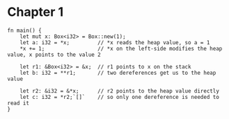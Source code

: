 # Chapter 1

```aquascope,interpreter,horizontal=true
fn main() {
    let mut x: Box<i32> = Box::new(1);
    let a: i32 = *x;         // *x reads the heap value, so a = 1
    *x += 1;                 // *x on the left-side modifies the heap value, x points to the value 2

    let r1: &Box<i32> = &x;  // r1 points to x on the stack
    let b: i32 = **r1;       // two dereferences get us to the heap value

    let r2: &i32 = &*x;      // r2 points to the heap value directly
    let c: i32 = *r2;`[]`    // so only one dereference is needed to read it
}
```

<!-- ```aquascope,interpreter
fn main() {
    let n = Box::new(1);`[]`
    let y = plus_one(&n);`[]`
    println!("The value of y is: {y}");
}

fn plus_one(x: &i32) -> i32 {
    `[]`*x + 1
}
``` -->

<!-- ```aquascope,interpreter
fn main() {
    let x = 1;
    let y = &x;`[]`
}
``` -->